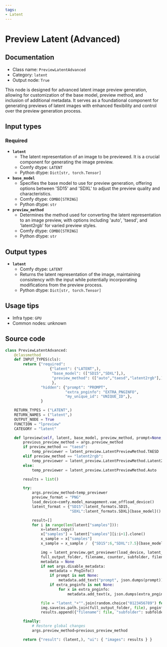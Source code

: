 ```yaml
---
tags:
- Latent
---
```


# Preview Latent (Advanced)
## Documentation
- Class name: `PreviewLatentAdvanced`
- Category: `latent`
- Output node: `True`

This node is designed for advanced latent image preview generation, allowing for customization of the base model, preview method, and inclusion of additional metadata. It serves as a foundational component for generating previews of latent images with enhanced flexibility and control over the preview generation process.
## Input types
### Required
- **`latent`**
    - The latent representation of an image to be previewed. It is a crucial component for generating the image preview.
    - Comfy dtype: `LATENT`
    - Python dtype: `Dict[str, torch.Tensor]`
- **`base_model`**
    - Specifies the base model to use for preview generation, offering options between 'SD15' and 'SDXL' to adjust the preview quality and characteristics.
    - Comfy dtype: `COMBO[STRING]`
    - Python dtype: `str`
- **`preview_method`**
    - Determines the method used for converting the latent representation to an image preview, with options including 'auto', 'taesd', and 'latent2rgb' for varied preview styles.
    - Comfy dtype: `COMBO[STRING]`
    - Python dtype: `str`
## Output types
- **`latent`**
    - Comfy dtype: `LATENT`
    - Returns the latent representation of the image, maintaining consistency with the input while potentially incorporating modifications from the preview process.
    - Python dtype: `Dict[str, torch.Tensor]`
## Usage tips
- Infra type: `GPU`
- Common nodes: unknown


## Source code
```python
class PreviewLatentAdvanced:
    @classmethod
    def INPUT_TYPES(cls):
        return {"required":
                    {"latent": ("LATENT",),
                     "base_model": (["SD15","SDXL"],),
                     "preview_method": (["auto","taesd","latent2rgb"],),
                     },
                "hidden": {"prompt": "PROMPT",
                           "extra_pnginfo": "EXTRA_PNGINFO",
                           "my_unique_id": "UNIQUE_ID",},
                }

    RETURN_TYPES = ("LATENT",)
    RETURN_NAMES = ("latent",)
    OUTPUT_NODE = True
    FUNCTION = "lpreview"
    CATEGORY = "latent"

    def lpreview(self, latent, base_model, preview_method, prompt=None, extra_pnginfo=None, my_unique_id=None):
        previous_preview_method = args.preview_method
        if preview_method == "taesd":
            temp_previewer = latent_preview.LatentPreviewMethod.TAESD
        elif preview_method == "latent2rgb":
            temp_previewer = latent_preview.LatentPreviewMethod.Latent2RGB
        else:
            temp_previewer = latent_preview.LatentPreviewMethod.Auto

        results = list()

        try:
            args.preview_method=temp_previewer
            preview_format = "PNG"
            load_device=comfy.model_management.vae_offload_device()
            latent_format = {"SD15":latent_formats.SD15,
                             "SDXL":latent_formats.SDXL}[base_model]()

            result=[]
            for i in range(len(latent["samples"])):
                x=latent.copy()
                x["samples"] = latent["samples"][i:i+1].clone()
                x_sample = x["samples"]
                x_sample = x_sample /  {"SD15":6,"SDXL":7.5}[base_model]

                img = latent_preview.get_previewer(load_device, latent_format).decode_latent_to_preview(x_sample)
                full_output_folder, filename, counter, subfolder, filename_prefix = folder_paths.get_save_image_path("",folder_paths.get_temp_directory(), img.height, img.width)
                metadata = None
                if not args.disable_metadata:
                    metadata = PngInfo()
                    if prompt is not None:
                        metadata.add_text("prompt", json.dumps(prompt))
                    if extra_pnginfo is not None:
                        for x in extra_pnginfo:
                            metadata.add_text(x, json.dumps(extra_pnginfo[x]))

                file = "latent_"+"".join(random.choice("0123456789") for x in range(8))+".png"
                img.save(os.path.join(full_output_folder, file), pnginfo=metadata, compress_level=4)
                results.append({"filename": file, "subfolder": subfolder, "type": "temp"})

        finally:
            # Restore global changes
            args.preview_method=previous_preview_method

        return {"result": (latent,), "ui": { "images": results } }

```
